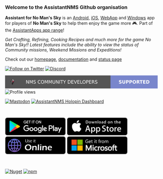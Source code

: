 ### Welcome to the AssistantNMS Github organisation

**Assistant for No Man's Sky** is an [Android][googlePlay], [iOS][appleAppStore], [WebApp][assistantnmsWebapp] and [Windows][windowsAppStore] app for players of **No Man's Sky** to help them enjoy the game more 🎮. Part of the [AssistantApps app range][assistantAppsOrg]!

_Get Crafting, Refining, Cooking Recipes and much more for the game No Man's Sky!! Latest features include the ability to view the status of Community missions, Weekend Missions and Expeditions!_

Check out our [homepage][website], [documentation][docsWebsite] and [status page][nmsStatus]

[![Follow on Twitter](https://img.shields.io/twitter/follow/AssistantNMS?color=%231d9bf0&style=for-the-badge)][assistantnmsTwitter]
[![Discord](https://img.shields.io/discord/625007826913198080?style=for-the-badge)][discord]

[![Supported by the No Man's Sky Community Developers & Designers](https://raw.githubusercontent.com/NMSCD/About/master/badge/purple-ftb.svg)](https://github.com/NMSCD)
![Profile views](https://komarev.com/ghpvc/?username=AssistantNMS&color=green&style=for-the-badge)

[![Mastodon](https://img.shields.io/mastodon/follow/109315859662532146?color=%2300ff00&domain=https%3A%2F%2Fnomanssky.social&style=for-the-badge&logo=mastodon)][mastodon]
[![AssistantNMS Holopin Dashboard](https://img.shields.io/badge/Holopin-AssistantNMS-brightgreen?style=for-the-badge)][holopinDashboard]

<br />

[![PlayStore](https://github.com/AssistantNMS/.github/blob/main/img/PlayStore.png?raw=true)][googlePlayStore]
[![AppStore](https://github.com/AssistantNMS/.github/blob/main/img/AppStore.png?raw=true)][appleAppStore]
[![PWA](https://github.com/AssistantNMS/.github/blob/main/img/webVersion2.png?raw=true)][assistantnmsWebapp]
[![WindowsStore](https://github.com/AssistantNMS/.github/blob/main/img/WindowsStore.png?raw=true)][windowsStore]

<br />

[![Nuget](https://img.shields.io/nuget/v/AssistantApps.NoMansSky.Info?style=for-the-badge)][nugetPackage]
[![npm](https://img.shields.io/npm/v/assistantapps-nomanssky-info?style=for-the-badge)][npmPackage]

<br />

<!--- [![DigitalOcean Referral Badge](https://web-platforms.sfo2.cdn.digitaloceanspaces.com/WWW/Badge%203.svg)](https://www.digitalocean.com/?refcode=13d096719f67&utm_campaign=Referral_Invite&utm_medium=Referral_Program&utm_source=badge) --->

[website]: https://nmsassistant.com?ref=AssistantNMSGithub
[assistantnmsWebapp]: https://app.nmsassistant.com?ref=AssistantNMSGithub
[docsWebsite]: https://docs.assistantapps.com/#/apps/nms-main?ref=AssistantNMSGithub
[googlePlay]: https://play.google.com/store/apps/details?id=com.kurtlourens.no_mans_sky_recipes&ref=AssistantNMSGithub
[appleAppStore]: https://apps.apple.com/us/app/assistant-for-no-mans-sky/id1480287625?ref=AssistantNMSGithub
[windowsAppStore]: https://apps.microsoft.com/store/detail/assistant-for-no-mans-sky/9NQLF7XD0LF3?ref=AssistantNMSGithub
[nmsStatus]: https://status.nmsassistant.com
[assistantAppsOrg]: https://github.com/AssistantApps

[googlePlayStore]: https://play.google.com/store/apps/details?id=com.kurtlourens.no_mans_sky_recipes&ref=AssistantNMSGithub
[appleAppStore]: https://apps.apple.com/us/app/assistant-for-no-mans-sky/id1480287625?ref=AssistantNMSGithub
[windowsStore]: https://apps.microsoft.com/store/detail/assistant-for-no-mans-sky/9NQLF7XD0LF3?ref=AssistantNMSGithub
[nugetPackage]: https://www.nuget.org/packages/AssistantApps.NoMansSky.Info?ref=AssistantNMSGithub
[npmPackage]: https://www.npmjs.com/package/assistantapps-nomanssky-info?ref=AssistantNMSGithub

[assistantnmsTwitter]: https://twitter.com/AssistantNMS?ref=AssistantNMSGithub
[discord]: https://assistantapps.com/discord?ref=AssistantNMSGithub
[mastodon]: https://nomanssky.social/@assistantnms?ref=AssistantNMSGithub
[holopinDashboard]: https://www.holopin.io/@assistantnms?ref=AssistantNMSGithub
